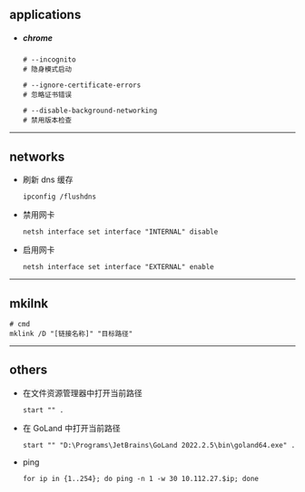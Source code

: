 ## applications

- ##### chrome

  ```shell
  # --incognito
  # 隐身模式启动
  
  # --ignore-certificate-errors
  # 忽略证书错误
  
  # --disable-background-networking
  # 禁用版本检查
  ```

  

---

## networks

- 刷新 dns 缓存

  ```shell
  ipconfig /flushdns
  ```

- 禁用网卡

  ```shell
  netsh interface set interface "INTERNAL" disable
  ```

- 启用网卡

  ```shell
  netsh interface set interface "EXTERNAL" enable
  ```

------

## mkilnk

```shell
# cmd
mklink /D "[链接名称]" "目标路径"
```

------

## others

- 在文件资源管理器中打开当前路径

  ```shell
  start "" .
  ```

- 在 GoLand 中打开当前路径

  ```shell
  start "" "D:\Programs\JetBrains\GoLand 2022.2.5\bin\goland64.exe" .
  ```

- ping

  ```shell
  for ip in {1..254}; do ping -n 1 -w 30 10.112.27.$ip; done
  ```

